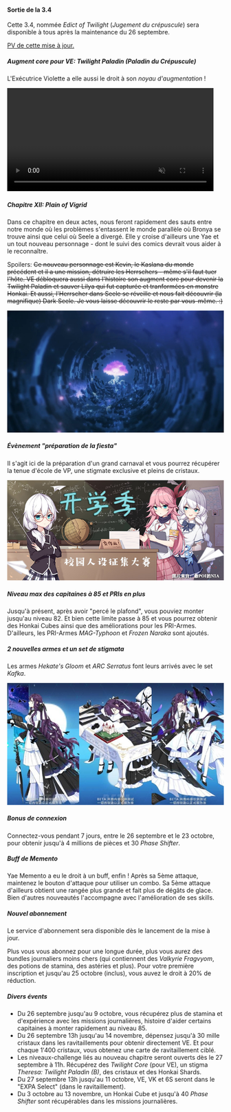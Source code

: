 #### Sortie de la 3.4

Cette 3.4, nommée _Edict of Twilight_ (_Jugement du crépuscule_) sera disponible à tous après la maintenance du 26 septembre.

[PV de cette mise à jour.](https://www.youtube.com/watch?v=MIhS7-TtD3E)

##### Augment core pour VE: Twilight Paladin (Paladin du Crépuscule)

L'Exécutrice Violette a elle aussi le droit à son _noyau d'augmentation_ !

<div class="videoWrapper">
  <video
    width="480" autoplay muted loop controls="false"
    cover="/img/news/twilight-paladin.jpg"
    src="https://s.kdy.ch/hi3/PV_TP.mp4"></video>
</div>

##### Chapitre XII: Plain of Vigrid

Dans ce chapitre en deux actes, nous feront rapidement des sauts entre notre monde où les problèmes s'entassent le monde parallèle où Bronya se trouve ainsi que celui où Seele a divergé.
Elle y croise d'ailleurs une Yae et un tout nouveau personnage - dont le suivi des comics devrait vous aider à le reconnaître.

Spoilers:
<s>Ce nouveau personnage est Kevin, le Kaslana du monde précédent et il a une mission, détruire les Herrschers - même s'il faut tuer l'hôte. VE débloquera aussi dans l'histoire son augment core pour devenir la Twilight Paladin et sauver Lilya qui fut capturée et tranformées en monstre Honkai. Et aussi, l'Herrscher dans Seele se réveille et nous fait découvrir (la magnifique) Dark Seele. Je vous laisse découvrir le reste par vous-même. :)</s>

![Capture d'écran de la CG d'annonce](/img/news/chap-XII.jpg)

##### Évènement "préparation de la fiesta"

Il s'agit ici de la préparation d'un grand carnaval et vous pourrez récupérer la tenue d'école de VP, une stigmate exclusive et pleins de cristaux.

![Image promo de Chine](/img/news/fiesta-school-event.jpg)

##### Niveau max des capitaines à 85 et PRIs en plus

Jusqu'à présent, après avoir "percé le plafond", vous pouviez monter jusqu'au niveau 82.
Et bien cette limite passe à 85 et vous pourrez obtenir des Honkai Cubes ainsi que des améliorations pour les PRI-Armes.
D'ailleurs, les PRI-Armes _MAG-Typhoon_ et _Frozen Naraka_ sont ajoutés.

##### 2 nouvelles armes et un set de stigmata

Les armes _Hekate's Gloom_ et _ARC Serratus_ font leurs arrivés avec le set _Kafka_.

![Le set Kafka tel qu'aperçu en bêta](/img/news/kafka.jpg)

##### Bonus de connexion

Connectez-vous pendant 7 jours, entre le 26 septembre et le 23 octobre, pour obtenir jusqu'à 4 millions de pièces et 30 _Phase Shifter_.

##### Buff de Memento

Yae Memento a eu le droit à un buff, enfin ! Après sa 5ème attaque, maintenez le bouton d'attaque pour utiliser un combo.
Sa 5ème attaque d'ailleurs obtient une rangée plus grande et fait plus de dégâts de glace.
Bien d'autres nouveautés l'accompagne avec l'amélioration de ses skills.

##### Nouvel abonnement

Le service d'abonnement sera disponible dès le lancement de la mise à jour.

Plus vous vous abonnez pour une longue durée, plus vous aurez des bundles journaliers moins chers (qui contiennent des _Valkyrie Fragvyom_, des potions de stamina, des astéries et plus).
Pour votre première inscription et jusqu'au 25 octobre (inclus), vous auvez le droit à 20% de réduction.

##### Divers évents

- Du 26 septembre jusqu'au 9 octobre, vous récupérez plus de stamina et d'expérience avec les missions journalières, histoire d'aider certains capitaines à monter rapidement au niveau 85.
- Du 26 septembre 13h jusqu'au 14 novembre, dépensez jusqu'à 30 mille cristaux dans les ravitaillements pour obtenir directement VE. Et pour chaque 1'400 cristaux, vous obtenez une carte de ravitaillement ciblé.
- Les niveaux-challenge liés au nouveau chapitre seront ouverts dès le 27 septembre à 11h. Récupérez des _Twilight Core_ (pour VE), un stigma _Theresa: Twilight Paladin (B)_, des cristaux et des Honkai Shards.
- Du 27 septembre 13h jusqu'au 11 octobre, VE, VK et 6S seront dans le "EXPA Select" (dans le ravitaillement).
- Du 3 octobre au 13 novembre, un Honkai Cube et jusqu'à 40 _Phase Shifter_ sont récupérables dans les missions journalières.
